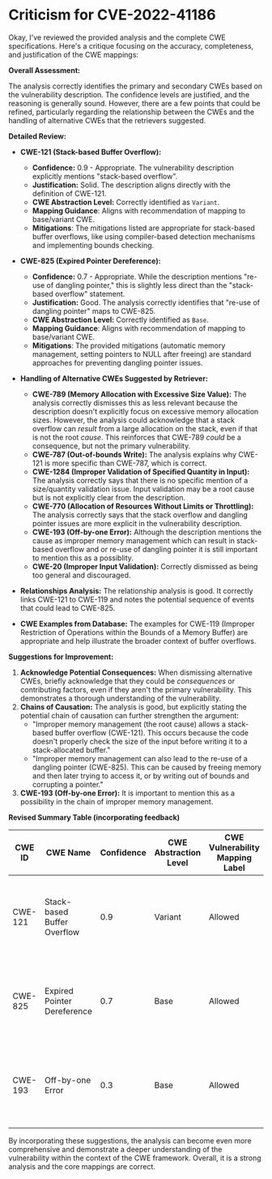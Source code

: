 # Criticism for CVE-2022-41186

Okay, I've reviewed the provided analysis and the complete CWE specifications. Here's a critique focusing on the accuracy, completeness, and justification of the CWE mappings:

**Overall Assessment:**

The analysis correctly identifies the primary and secondary CWEs based on the vulnerability description. The confidence levels are justified, and the reasoning is generally sound. However, there are a few points that could be refined, particularly regarding the relationship between the CWEs and the handling of alternative CWEs that the retrievers suggested.

**Detailed Review:**

*   **CWE-121 (Stack-based Buffer Overflow):**
    *   **Confidence:** 0.9 - Appropriate. The vulnerability description explicitly mentions "stack-based overflow".
    *   **Justification:** Solid. The description aligns directly with the definition of CWE-121.
    *   **CWE Abstraction Level:** Correctly identified as `Variant`.
    *   **Mapping Guidance**: Aligns with recommendation of mapping to base/variant CWE.
    *   **Mitigations**: The mitigations listed are appropriate for stack-based buffer overflows, like using compiler-based detection mechanisms and implementing bounds checking.

*   **CWE-825 (Expired Pointer Dereference):**
    *   **Confidence:** 0.7 - Appropriate. While the description mentions "re-use of dangling pointer," this is slightly less direct than the "stack-based overflow" statement.
    *   **Justification:** Good. The analysis correctly identifies that "re-use of dangling pointer" maps to CWE-825.
    *   **CWE Abstraction Level:** Correctly identified as `Base`.
    *   **Mapping Guidance**: Aligns with recommendation of mapping to base/variant CWE.
    *   **Mitigations**: The provided mitigations (automatic memory management, setting pointers to NULL after freeing) are standard approaches for preventing dangling pointer issues.

*   **Handling of Alternative CWEs Suggested by Retriever:**
    *   **CWE-789 (Memory Allocation with Excessive Size Value):** The analysis correctly dismisses this as less relevant because the description doesn't explicitly focus on excessive memory allocation sizes. However, the analysis could acknowledge that a stack overflow can *result* from a large allocation on the stack, even if that is not the root *cause*.  This reinforces that CWE-789 *could* be a consequence, but not the primary vulnerability.
    *   **CWE-787 (Out-of-bounds Write):** The analysis explains why CWE-121 is more specific than CWE-787, which is correct.
    *   **CWE-1284 (Improper Validation of Specified Quantity in Input):** The analysis correctly says that there is no specific mention of a size/quantity validation issue. Input validation may be a root cause but is not explicitly clear from the description.
    *   **CWE-770 (Allocation of Resources Without Limits or Throttling):** The analysis correctly says that the stack overflow and dangling pointer issues are more explicit in the vulnerability description.
    *   **CWE-193 (Off-by-one Error):** Although the description mentions the cause as improper memory management which can result in stack-based overflow and or re-use of dangling pointer it is still important to mention this as a possiblity.
    *   **CWE-20 (Improper Input Validation):** Correctly dismissed as being too general and discouraged.

*   **Relationships Analysis:** The relationship analysis is good. It correctly links CWE-121 to CWE-119 and notes the potential sequence of events that could lead to CWE-825.

*   **CWE Examples from Database:** The examples for CWE-119 (Improper Restriction of Operations within the Bounds of a Memory Buffer) are appropriate and help illustrate the broader context of buffer overflows.

**Suggestions for Improvement:**

1.  **Acknowledge Potential Consequences:** When dismissing alternative CWEs, briefly acknowledge that they could be *consequences* or contributing factors, even if they aren't the primary vulnerability. This demonstrates a thorough understanding of the vulnerability.
2.  **Chains of Causation:** The analysis is good, but explicitly stating the potential chain of causation can further strengthen the argument:
    *   "Improper memory management (the root cause) allows a stack-based buffer overflow (CWE-121). This occurs because the code doesn't properly check the size of the input before writing it to a stack-allocated buffer."
    *   "Improper memory management can also lead to the re-use of a dangling pointer (CWE-825). This can be caused by freeing memory and then later trying to access it, or by writing out of bounds and corrupting a pointer."
3.  **CWE-193 (Off-by-one Error):** It is important to mention this as a possibility in the chain of improper memory management.

**Revised Summary Table (incorporating feedback)**

| CWE ID | CWE Name | Confidence | CWE Abstraction Level | CWE Vulnerability Mapping Label | CWE-Vulnerability Mapping Notes |
|---|---|---|---|---|---|
| CWE-121 | Stack-based Buffer Overflow | 0.9 | Variant | Allowed | Primary CWE: The vulnerability description explicitly mentions a stack-based overflow. |
| CWE-825 | Expired Pointer Dereference | 0.7 | Base | Allowed | Secondary CWE: The vulnerability description also mentions a re-use of a dangling pointer. |
| CWE-193 | Off-by-one Error | 0.3 | Base | Allowed | Acknowledged CWE: Could be a contributing factor in the improper memory management. |

By incorporating these suggestions, the analysis can become even more comprehensive and demonstrate a deeper understanding of the vulnerability within the context of the CWE framework. Overall, it is a strong analysis and the core mappings are correct.